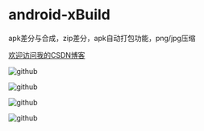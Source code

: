 android-xBuild
==============

apk差分与合成，zip差分，apk自动打包功能，png/jpg压缩

[欢迎访问我的CSDN博客](http://blog.csdn.net/zz7zz7zz)<br />

![github](http://img.blog.csdn.net/20151203105048973 "附图")

![github](http://img.blog.csdn.net/20151203104929734 "附图")

![github](http://img.blog.csdn.net/20151203104954739 "附图")

![github](http://img.blog.csdn.net/20151203105018139 "附图")

